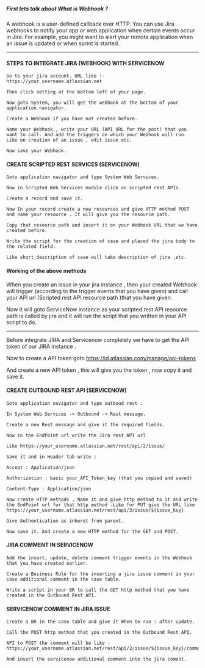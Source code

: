 #####  First lets talk about What is Webhook ? 

A webhook is a user-defined callback over HTTP. You can use Jira webhooks to notify your app or web application when certain events occur in Jira. For example, you might want to alert your remote application when an issue is updated or when sprint is started. 

***
#### STEPS TO INTEGRATE JIRA (WEBHOOK) WITH SERVICENOW
    Go to your jira account. URL like :- https://your_username.atlassian.net 

    Then click setting at the bottom left of your page. 

    Now goto System, you will get the webhook at the bottom of your application navigator. 

    Create a Webhook if you have not created before. 

    Name your Webhook , write your URL (API URL for the post) that you want to call. And add the triggers on which your Webhook will run. Like on creation of an issue , edit issue etc. 

    Now save your Webhook. 

#### CREATE SCRIPTED REST SERVICES (SERVICENOW) 

    Goto application navigator and type System Web Services. 

    Now in Scripted Web Services module click on scripted rest APIs. 

    Create a record and save it. 

    Now In your record create a new resources and give HTTP method POST and name your resource . It will give you the resource path. 

    Copy that resource path and insert it on your Webhook URL that we have created before. 

    Write the script for the creation of case and placed the jira body to the related field. 

    Like short_description of case will take description of jira ,etc. 
#### Working of the above methods 

When you create an issue in your jira instance  , then your created Webhook will trigger (according to the trigger events that you have given) and call your API url (Scripted rest API resource path )that you have given. 

Now it will goto ServiceNow instance as your scripted rest API resource path is called by jira and it will run the script that you written in your API script to do. 

***

Before integrate JIRA and Servicenow completely we have to get the API token of our JIRA instance . 

Now to create a API token goto https://id.atlassian.com/manage/api-tokens 

And create a new API token , this will give you the token , now copy it and save it. 
#### CREATE OUTBOUND REST API (SERVICENOW) 

    Goto application navigator and type outboud rest . 

    In System Web Services -> Outbound -> Rest message. 

    Create a new Rest message and give it the required fields. 

    Now in the EndPoint url write the Jira rest API url  

    Like https://your_username.atlassian.net/rest/api/2/issue/ 

    Save it and in Header tab write : 

    Accept : Application/json 

    Authorization : basic your_API_Token_key (that you copied and saved) 

    Content-Type : Application/json 

    Now create HTTP methods , Name it and give http method to it and write the EndPoint url for that http method .Like for PUT give the URL like  https://your_username.atlassian.net/rest/api/3/issue/${issue_key} 

    Give Authentication as inheret from parent. 

    Now save it. And create a new HTTP method for the GET and POST. 
#### JIRA COMMENT IN SERVICENOW 

    Add the insert, update, delete comment trigger events in the Webhook that you have created earlier. 

    Create a Business Rule for the inserting a jira issue comment in your case additional comment in the case table. 

    Write a script in your BR to call the GET http method that you have created in the Outbound Rest API.
####  SERVICENOW COMMENT IN JIRA ISSUE 

    Create a BR in the case table and give it When to run : after update.

    Call the POST http method that you created in the Outbound Rest API. 

    API to POST the comment will be like - https://your_username.atlassian.net/rest/api/2/issue/${issue_key}/comment 

    And insert the servicenow additional comment into the jira coment. 

